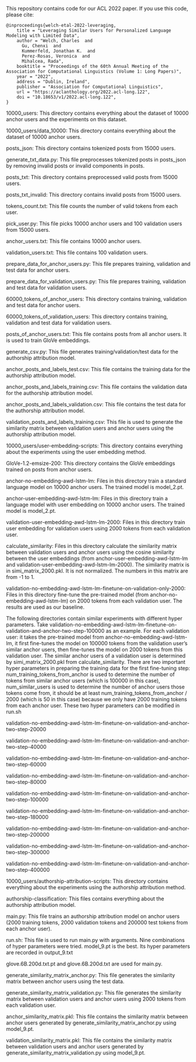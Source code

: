 
This repository contains code for our ACL 2022 paper. If you use this code, please cite:

```
@inproceedings{welch-etal-2022-leveraging,
    title = "Leveraging Similar Users for Personalized Language Modeling with Limited Data",
    author = "Welch, Charles  and
      Gu, Chenxi  and
      Kummerfeld, Jonathan K.  and
      Perez-Rosas, Veronica  and
      Mihalcea, Rada",
    booktitle = "Proceedings of the 60th Annual Meeting of the Association for Computational Linguistics (Volume 1: Long Papers)",
    year = "2022",
    address = "Dublin, Ireland",
    publisher = "Association for Computational Linguistics",
    url = "https://aclanthology.org/2022.acl-long.122",
    doi = "10.18653/v1/2022.acl-long.122",
}
```


10000_users: This directory contains everything about the dataset of 10000 anchor users and the experiments on this dataset.

10000_users/data_10000: This directory contains everything about the dataset of 10000 anchor users.

posts_json: This directory contains tokenized posts from 15000 users.

generate_txt_data.py: This file preprocesses tokenized posts in posts_json by removing invalid posts or invalid components in posts.

posts_txt: This directory contains preprocessed valid posts from 15000 users.

posts_txt_invalid: This directory contains invalid posts from 15000 users.

tokens_count.txt: This file counts the number of valid tokens from each user.

pick_user.py: This file picks 10000 anchor users and 100 validation users from 15000 users.

anchor_users.txt: This file contains 10000 anchor users.

validation_users.txt: This file contains 100 validation users.

prepare_data_for_anchor_users.py: This file prepares training, validation and test data for anchor users.

prepare_data_for_validation_users.py: This file prepares training, validation and test data for validation users.

60000_tokens_of_anchor_users: This directory contains training, validation and test data for anchor users.

60000_tokens_of_validation_users: This directory contains training, validation and test data for validation users.

posts_of_anchor_users.txt: This file contains posts from all anchor users. It is used to train GloVe embeddings.

generate_csv.py: This file generates training/validation/test data for the authorship attribution model.

anchor_posts_and_labels_test.csv: This file contains the training data for the authorship attribution model.

anchor_posts_and_labels_training.csv: This file contains the validation data for the authorship attribution model.

anchor_posts_and_labels_validation.csv: This file contains the test data for the authorship attribution model.

validation_posts_and_labels_training.csv: This file is used to generate the similarity matrix between validation users and anchor users using the authorship attribution model.



10000_users/user-embedding-scripts: This directory contains everything about the experiments using the user embedding method.

GloVe-1.2-emsize-200: This directory contains the GloVe embeddings trained on posts from anchor users.

anchor-no-embedding-awd-lstm-lm: Files in this directory train a standard language model on 10000 anchor users. The trained model is model_2.pt. 

anchor-user-embedding-awd-lstm-lm: Files in this directory train a language model with user embedding on 10000 anchor users. The trained model is model_2.pt.

validation-user-embedding-awd-lstm-lm-2000: Files in this directory train user embedding for validation users using 2000 tokens from each validation user.

calculate_similarity: Files in this directory calculate the similarity matrix between validation users and anchor users using the cosine similarity between the user embeddings (from anchor-user-embedding-awd-lstm-lm and validation-user-embedding-awd-lstm-lm-2000). The similarity matrix is in simi_matrix_2000.pkl. It is not normalized. The numbers in this matrix are from -1 to 1.

validation-no-embedding-awd-lstm-lm-finetune-on-validation-only-2000: Files in this directory fine-tune the pre-trained model (from anchor-no-embedding-awd-lstm-lm) on 2000 tokens from each validation user. The results are used as our baseline.

The following directories contain similar experiments with different hyper parameters. Take validation-no-embedding-awd-lstm-lm-finetune-on-validation-and-anchor-two-step-100000 as an example. For each validation user: it takes the pre-trained model from anchor-no-embedding-awd-lstm-lm, it first fine-tunes the model on 100000 tokens from the validation user’s similar anchor users, then fine-tunes the model on 2000 tokens from this validation user. The similar anchor users of a validation user is determined by simi_matrix_2000.pkl from calculate_similarity. There are two important hyper parameters in preparing the training data for the first fine-tuning step: num_training_tokens_from_anchor is used to determine the number of tokens from similar anchor users (which is 100000 in this case), num_similar_users is used to determine the number of anchor users those tokens come from, it should be at least num_training_tokens_from_anchor / 2000 (which is 50 in this case) because we only have 2000 training tokens from each anchor user. These two hyper parameters can be modified in run.sh

validation-no-embedding-awd-lstm-lm-finetune-on-validation-and-anchor-two-step-20000

validation-no-embedding-awd-lstm-lm-finetune-on-validation-and-anchor-two-step-40000

validation-no-embedding-awd-lstm-lm-finetune-on-validation-and-anchor-two-step-60000

validation-no-embedding-awd-lstm-lm-finetune-on-validation-and-anchor-two-step-80000

validation-no-embedding-awd-lstm-lm-finetune-on-validation-and-anchor-two-step-100000

validation-no-embedding-awd-lstm-lm-finetune-on-validation-and-anchor-two-step-180000

validation-no-embedding-awd-lstm-lm-finetune-on-validation-and-anchor-two-step-200000

validation-no-embedding-awd-lstm-lm-finetune-on-validation-and-anchor-two-step-300000

validation-no-embedding-awd-lstm-lm-finetune-on-validation-and-anchor-two-step-400000



10000_users/authorship-attribution-scripts: This directory contains everything about the experiments using the authorship attribution method.

authorship-classification: This files contains everything about the authorship attribution model.

main.py: This file trains an authorship attribution model on anchor users (2000 training tokens, 2000 validation tokens and 200000 test tokens from each anchor user).

run.sh: This file is used to run main.py with arguments. Nine combinations of hyper parameters were tried. model_9.pt is the best. Its hyper parameters are recorded in output_9.txt

glove.6B.200d.txt.pt and glove.6B.200d.txt are used for main.py.

generate_similarity_matrix_anchor.py: This file generates the similarity matrix between anchor users using the test data.

generate_similarity_matrix_validation.py: This file generates the similarity matrix between validation users and anchor users using 2000 tokens from each validation user.

anchor_similarity_matrix.pkl: This file contains the similarity matrix between anchor users generated by generate_similarity_matrix_anchor.py using model_9.pt.

validation_similarity_matrix.pkl: This file contains the similarity matrix between validation users and anchor users generated by generate_similarity_matrix_validation.py using model_9.pt.


